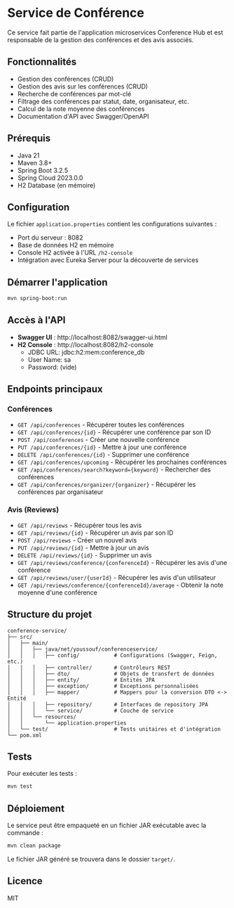 # Service de Conférence

Ce service fait partie de l'application microservices Conference Hub et est responsable de la gestion des conférences et des avis associés.

## Fonctionnalités

- Gestion des conférences (CRUD)
- Gestion des avis sur les conférences (CRUD)
- Recherche de conférences par mot-clé
- Filtrage des conférences par statut, date, organisateur, etc.
- Calcul de la note moyenne des conférences
- Documentation d'API avec Swagger/OpenAPI

## Prérequis

- Java 21
- Maven 3.8+
- Spring Boot 3.2.5
- Spring Cloud 2023.0.0
- H2 Database (en mémoire)

## Configuration

Le fichier `application.properties` contient les configurations suivantes :

- Port du serveur : 8082
- Base de données H2 en mémoire
- Console H2 activée à l'URL `/h2-console`
- Intégration avec Eureka Server pour la découverte de services

## Démarrer l'application

```bash
mvn spring-boot:run
```

## Accès à l'API

- **Swagger UI** : http://localhost:8082/swagger-ui.html
- **H2 Console** : http://localhost:8082/h2-console
  - JDBC URL: jdbc:h2:mem:conference_db
  - User Name: sa
  - Password: (vide)

## Endpoints principaux

### Conférences

- `GET /api/conferences` - Récupérer toutes les conférences
- `GET /api/conferences/{id}` - Récupérer une conférence par son ID
- `POST /api/conferences` - Créer une nouvelle conférence
- `PUT /api/conferences/{id}` - Mettre à jour une conférence
- `DELETE /api/conferences/{id}` - Supprimer une conférence
- `GET /api/conferences/upcoming` - Récupérer les prochaines conférences
- `GET /api/conferences/search?keyword={keyword}` - Rechercher des conférences
- `GET /api/conferences/organizer/{organizer}` - Récupérer les conférences par organisateur

### Avis (Reviews)

- `GET /api/reviews` - Récupérer tous les avis
- `GET /api/reviews/{id}` - Récupérer un avis par son ID
- `POST /api/reviews` - Créer un nouvel avis
- `PUT /api/reviews/{id}` - Mettre à jour un avis
- `DELETE /api/reviews/{id}` - Supprimer un avis
- `GET /api/reviews/conference/{conferenceId}` - Récupérer les avis d'une conférence
- `GET /api/reviews/user/{userId}` - Récupérer les avis d'un utilisateur
- `GET /api/reviews/conference/{conferenceId}/average` - Obtenir la note moyenne d'une conférence

## Structure du projet

```
conference-service/
├── src/
│   ├── main/
│   │   ├── java/net/youssouf/conferenceservice/
│   │   │   ├── config/           # Configurations (Swagger, Feign, etc.)
│   │   │   ├── controller/       # Contrôleurs REST
│   │   │   ├── dto/              # Objets de transfert de données
│   │   │   ├── entity/           # Entités JPA
│   │   │   ├── exception/        # Exceptions personnalisées
│   │   │   ├── mapper/           # Mappers pour la conversion DTO <-> Entité
│   │   │   ├── repository/       # Interfaces de repository JPA
│   │   │   └── service/          # Couche de service
│   │   └── resources/
│   │       └── application.properties
│   └── test/                     # Tests unitaires et d'intégration
└── pom.xml
```

## Tests

Pour exécuter les tests :

```bash
mvn test
```

## Déploiement

Le service peut être empaqueté en un fichier JAR exécutable avec la commande :

```bash
mvn clean package
```

Le fichier JAR généré se trouvera dans le dossier `target/`.

## Licence

MIT
